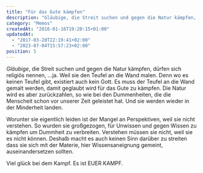 ```yaml
---
title: "Für das Gute kämpfen"
description: "Gläubige, die Streit suchen und gegen die Natur kämpfen, dürfen sich auch religiös nennen, ...ja. Weil sie den Teufel an die Wand malen."
category: "Memos"
createdAt: "2016-01-16T19:20:15+01:00"
updatedAt:
  - "2017-03-20T22:19:41+02:00"
  - "2023-07-04T15:57:23+02:00"
position: 5
---
```


_Gläubige_, die Streit suchen und gegen die Natur kämpfen, dürfen sich religiös nennen, ...ja. Weil sie den Teufel an die Wand malen. Denn wo es keinen Teufel gibt, existiert auch kein Gott. Es muss der Teufel an die Wand gemalt werden, damit geglaubt wird für das Gute zu kämpfen. Die Natur wird es aber zurückzahlen, so wie bei den Dummenheiten, die die Menscheit schon vor unserer Zeit geleistet hat. Und sie werden wieder in der Minderheit landen.

Worunter sie eigentlich leiden ist der Mangel an Perspektiven, weil sie nicht verstehen. So wurden sie großgezogen, für Unwissen und gegen Wissen zu kämpfen um Dummheit zu verbreiten. Verstehen müssen sie nicht, weil sie es nicht können. Deshalb macht es auch keinen Sinn darüber zu streiten dass sie sich mit der Materie, hier Wissensaneignung gemeint, auseinandersetzen sollten.

Viel glück bei dem Kampf. Es ist EUER KAMPF.

